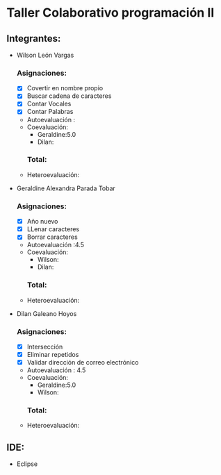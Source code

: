 # Taller Colaborativo programación II


## Integrantes:

- Wilson León Vargas
  ### Asignaciones:
  - [X]  Covertir en nombre propio
  - [X]  Buscar cadena de caracteres
  - [X]  Contar Vocales
  - [X]  Contar Palabras
  - Autoevaluación :
  - Coevaluación:
    - Geraldine:5.0
    - Dilan:
    ### Total: 
  - Heteroevaluación:
  
- Geraldine Alexandra Parada Tobar
  ### Asignaciones:
  - [X]   Año nuevo
  - [X]   LLenar caracteres
  - [X]   Borrar caracteres
  - Autoevaluación :4.5
  - Coevaluación:
    - Wilson:
    - Dilan: 
    ### Total: 
  - Heteroevaluación:

- Dilan Galeano Hoyos
  ### Asignaciones:
  - [X]  Intersección
  - [X]  Eliminar repetidos
  - [X]  Validar dirección de correo electrónico
  - Autoevaluación :  4.5
  - Coevaluación:
    - Geraldine:5.0
    - Wilson:  
    ### Total:
  - Heteroevaluación:
## IDE:
- Eclipse
